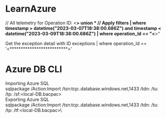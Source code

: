 # LearnAzure

// All telemetry for Operation ID: <**************************>
union *
// Apply filters
| where timestamp > datetime("2023-03-07T18:38:00.686Z") and timestamp < datetime("2023-03-09T18:38:00.686Z")
| where operation_Id == "<**************************>"

Get the exception detail with ID
exceptions
| where operation_Id == '<**************************>'

# Azure DB CLI
Importing Azure SQL\
sqlpackage /Action:Import /tsn:tcp:<sql-server>.database.windows.net,1433 /tdn:<sqldb-new> /tu:<admin-name> /tp:<password> /sf:<local-DB.bacpac>\
Exporting Azure SQL\
sqlpackage /Action:Import /tsn:tcp:<sql-server>.database.windows.net,1433 /tdn:<sqldb-new> /tu:<admin-name> /tp:<password> /tf:<local-DB.bacpac>\
